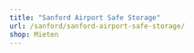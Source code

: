 ```yaml
---
title: "Sanford Airport Safe Storage"
url: /sanford/sanford-airport-safe-storage/
shop: Mieten
---
```

